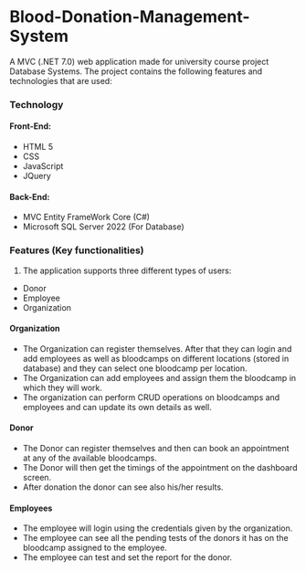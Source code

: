 # Blood-Donation-Management-System

A MVC (.NET 7.0) web application made for university course project Database Systems. The project contains the following features and technologies that are used:

### Technology
#### Front-End:
* HTML 5
* CSS
* JavaScript
* JQuery

#### Back-End:
  * MVC Entity FrameWork Core (C#)
  * Microsoft SQL Server 2022 (For Database)

### Features (Key functionalities)
1) The application supports three different types of users:
  * Donor 
  * Employee
  * Organization
#### Organization
  * The Organization can register themselves. After that they can login and add employees as well as bloodcamps on different locations (stored in database) and they can select one bloodcamp per location.
  * The Organization can add employees and assign them the bloodcamp in which they will work.
  * The organization can perform CRUD operations on bloodcamps and employees and can update its own details as well.
#### Donor
  * The Donor can register themselves and then can book an appointment at any of the available bloodcamps.
  * The Donor will then get the timings of the appointment on the dashboard screen.
  * After donation the donor can see also his/her results.
#### Employees
  * The employee will login using the credentials given by the organization.
  * The employee can see all the pending tests of the donors it has on the bloodcamp assigned to the employee.
  * The employee can test and set the report for the donor.
 
